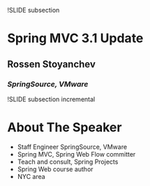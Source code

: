 !SLIDE subsection

# __Spring MVC 3.1 Update__

## Rossen Stoyanchev
### _SpringSource, VMware_


!SLIDE subsection incremental

# About The Speaker #

* Staff Engineer SpringSource, VMware
* Spring MVC, Spring Web Flow committer
* Teach and consult, Spring Projects
* Spring Web course author
* NYC area
